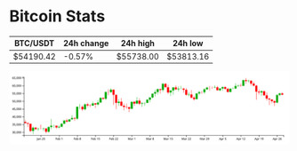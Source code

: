 # Bitcoin Stats

BTC/USDT|24h change|24h high|24h low|
|---|---|---|---|
|$54190.42|-0.57%|$55738.00|$53813.16|

<img src="./chart.svg">
